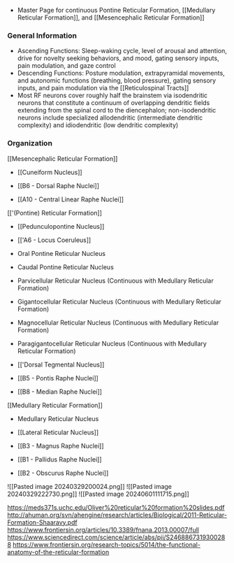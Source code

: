 - Master Page for continuous Pontine Reticular Formation, [[Medullary Reticular Formation]], and [[Mesencephalic Reticular Formation]]
### General Information
- Ascending Functions: Sleep-waking cycle, level of arousal and attention, drive for novelty seeking behaviors, and mood, gating sensory inputs, pain modulation, and gaze control
- Descending Functions: Posture modulation, extrapyramidal movements, and autonomic functions (breathing, blood pressure), gating sensory inputs, and pain modulation via the [[Reticulospinal Tracts]]
- Most RF neurons cover roughly half the brainstem via isodendritic neurons that constitute a continuum of overlapping dendritic fields extending from the spinal cord to the diencephalon; non-isodendritic neurons include specialized allodendritic (intermediate dendritic complexity) and idiodendritic (low dendritic complexity) 

### Organization
[[Mesencephalic Reticular Formation]]
- [[Cuneiform Nucleus]]

- [[B6 - Dorsal Raphe Nuclei]]
- [[A10 - Central Linear Raphe Nuclei]]

[['(Pontine) Reticular Formation]]
- [[Pedunculopontine Nucleus]]
- [['A6 - Locus Coeruleus]]

- Oral Pontine Reticular Nucleus
- Caudal Pontine Reticular Nucleus

- Parvicellular Reticular Nucleus (Continuous with Medullary Reticular Formation)
- Gigantocellular Reticular Nucleus (Continuous with Medullary Reticular Formation)
- Magnocellular Reticular Nucleus (Continuous with Medullary Reticular Formation)
- Paragigantocellular Reticular Nucleus (Continuous with Medullary Reticular Formation)

- [['Dorsal Tegmental Nucleus]]

- [[B5 - Pontis Raphe Nuclei]]
- [[B8 - Median Raphe Nuclei]]

[[Medullary Reticular Formation]]
- Medullary Reticular Nucleus
- [[Lateral Reticular Nucleus]]

- [[B3 - Magnus Raphe Nuclei]]
- [[B1 - Pallidus Raphe Nuclei]]
- [[B2 - Obscurus Raphe Nuclei]]


![[Pasted image 20240329200024.png]]
![[Pasted image 20240329222730.png]]
![[Pasted image 20240601111715.png]]

https://meds371s.uchc.edu/Oliver%20reticular%20formation%20slides.pdf
http://ahuman.org/svn/ahengine/research/articles/Biological/2011-Reticular-Formation-Shaaravy.pdf
https://www.frontiersin.org/articles/10.3389/fnana.2013.00007/full
https://www.sciencedirect.com/science/article/abs/pii/S2468867319300288
https://www.frontiersin.org/research-topics/5014/the-functional-anatomy-of-the-reticular-formation